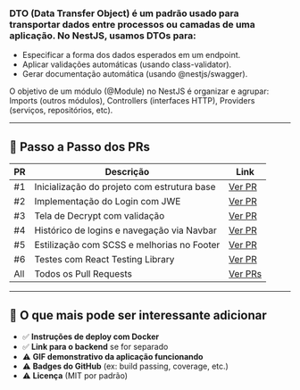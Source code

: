 ### DTO (Data Transfer Object) é um padrão usado para transportar dados entre processos ou camadas de uma aplicação. No NestJS, usamos DTOs para:
- Especificar a forma dos dados esperados em um endpoint.  
- Aplicar validações automáticas (usando class-validator).  
- Gerar documentação automática (usando @nestjs/swagger).  

O objetivo de um módulo (@Module) no NestJS é organizar e agrupar:
    Imports (outros módulos),
    Controllers (interfaces HTTP),
    Providers (serviços, repositórios, etc).

---

## 📂 Passo a Passo dos PRs

| PR  | Descrição | Link |
|---- |-----------|------|
| #1  | Inicialização do projeto com estrutura base | [Ver PR](https://github.com/luizotavioautomacao/claro.assistir-tv.shop/pull/1) |
| #2  | Implementação do Login com JWE | [Ver PR](https://github.com/luizotavioautomacao/claro.assistir-tv.shop/pull/2) |
| #3  | Tela de Decrypt com validação | [Ver PR](https://github.com/luizotavioautomacao/claro.assistir-tv.shop/pull/3) |
| #4  | Histórico de logins e navegação via Navbar | [Ver PR](https://github.com/luizotavioautomacao/claro.assistir-tv.shop/pull/4) |
| #5  | Estilização com SCSS e melhorias no Footer | [Ver PR](https://github.com/luizotavioautomacao/claro.assistir-tv.shop/pull/5) |
| #6  | Testes com React Testing Library | [Ver PR](https://github.com/luizotavioautomacao/claro.assistir-tv.shop/pull/6) |
| All | Todos os Pull Requests  | [Ver PRs](https://github.com/luizotavioautomacao/claro.assistir-tv.shop/pulls?q=is%3Apr+is%3Aclosed) |

---

## 📌 O que mais pode ser interessante adicionar
- ✅ **Instruções de deploy com Docker**
- ✅ **Link para o backend** se for separado
- ⚠️ **GIF demonstrativo da aplicação funcionando**
- ⚠️ **Badges do GitHub** (ex: build passing, coverage, etc.)
- ⚠️ **Licença** (MIT por padrão)

